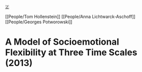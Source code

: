 [🇿](zotero://select/library/items/2JUICSGM)

[[People/Tom Hollenstein]] [[People/Anna Lichtwarck-Aschoff]] [[People/Georges Potworowski]] 
# A Model of Socioemotional Flexibility at Three Time Scales (2013)

